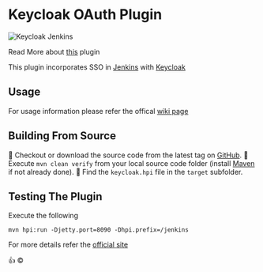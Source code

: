 # Keycloak OAuth Plugin

 ![Keycloak Jenkins](https://raw.githubusercontent.com/mnadeem/jenkins-keycloak-plugin/master/jk.png)

Read More about [this](https://wiki.jenkins-ci.org/display/JENKINS/keycloak-oauth-plugin) plugin 

This plugin incorporates SSO in [Jenkins](http://jenkins-ci.org) with [Keycloak](http://keycloak.jboss.org/)

Usage
---
For usage information please refer the offical [wiki page](https://wiki.jenkins-ci.org/display/JENKINS/keycloak-oauth-plugin)

Building From Source
---
:radio_button: Checkout or download the source code from the latest tag on [GitHub](https://github.com/mnadeem/jenkins-keycloak-plugin).
:radio_button: Execute `mvn clean verify` from your local source code folder (install [Maven](http://maven.apache.org) if not already done).
:radio_button: Find the `keycloak.hpi` file in the `target` subfolder.

Testing The Plugin
---
Execute the following

	mvn hpi:run -Djetty.port=8090 -Dhpi.prefix=/jenkins

For more details refer the [official site](https://wiki.jenkins-ci.org/display/JENKINS/Plugin+tutorial)

:+1: :copyright:

